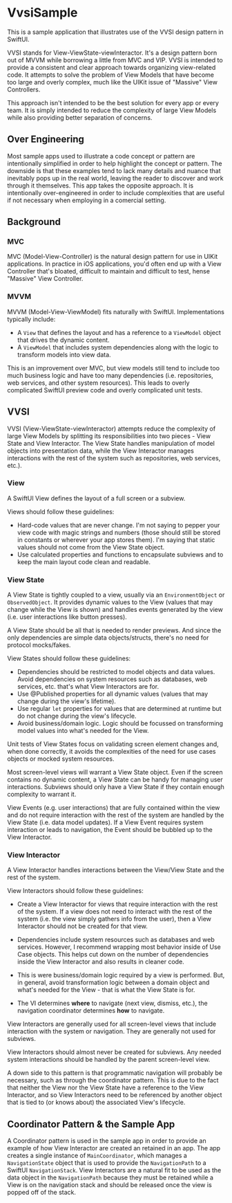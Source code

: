 # VvsiSample
This is a sample application that illustrates use of the VVSI design pattern in SwiftUI.

VVSI stands for View-ViewState-viewInteractor. It's a design pattern born out of MVVM while borrowing a little from MVC and VIP. VVSI is intended to provide a consistent and clear approach towards organizing view-related code. It attempts to solve the problem of View Models that have become too large and overly complex, much like the UIKit issue of "Massive" View Controllers.

This approach isn't intended to be the best solution for every app or every team. It is simply intended to reduce the complexity of large View Models while also providing better separation of concerns.

## Over Engineering
Most sample apps used to illustrate a code concept or pattern are intentionally simplified in order to help highlight the concept or pattern. The downside is that these examples tend to lack many details and nuance that inevitably pops up in the real world, leaving the reader to discover and work through it themselves. This app takes the opposite approach. It is intentionally over-engineered in order to include complexities that are useful if not necessary when employing in a comercial setting.

## Background

### MVC
MVC (Model-View-Controller) is the natural design pattern for use in UIKit applications. In practice in iOS applications, you'd often end up with a View Controller that's bloated, difficult to maintain and difficult to test, hense "Massive" View Controller.

### MVVM
MVVM (Model-View-ViewModel) fits naturally with SwiftUI. Implementations typically include:

- A `View` that defines the layout and has a reference to a `ViewModel` object that drives the dynamic content.
- A `ViewModel` that includes system dependencies along with the logic to transform models into view data.

This is an improvement over MVC, but view models still tend to include too much business logic and have too many dependencies (i.e. repositories, web services, and other system resources). This leads to overly complicated SwiftUI preview code and overly complicated unit tests.

## VVSI
VVSI (View-ViewState-viewInteractor) attempts reduce the complexity of large View Models by splitting its responsibilities into two pieces - View State and View Interactor. The View State handles manipulation of model objects into presentation data, while the View Interactor manages interactions with the rest of the system such as repositories, web services, etc.).

### View
A SwiftUI View defines the layout of a full screen or a subview.

Views should follow these guidelines:

- Hard-code values that are never change. I'm not saying to pepper your view code with magic strings and numbers (those should still be stored in constants or wherever your app stores them). I'm saying that static values should not come from the View State object.
- Use calculated properties and functions to encapsulate subviews and to keep the main layout code clean and readable.

### View State
A View State is tightly coupled to a view, usually via an `EnvironmentObject` or `ObservedObject`. It provides dynamic values to the View (values that may change while the View is shown) and handles events generated by the view (i.e. user interactions like button presses).

A View State should be all that is needed to render previews. And since the only dependencies are simple data objects/structs, there's no need for protocol mocks/fakes.

View States should follow these guidelines:

- Dependencies should be restricted to model objects and data values. Avoid dependencies on system resources such as databases, web services, etc. that's what View Interactors are for.
- Use @Published properties for all dynamic values (values that may change during the view's lifetime).
- Use regular `let` properties for values that are determined at runtime but do not change during the view's lifecycle.
- Avoid business/domain logic. Logic should be focussed on transforming model values into what's needed for the View.

Unit tests of View States focus on validating screen element changes and, when done correctly, it avoids the complexities of the need for use cases objects or mocked system resources.

Most screen-level views will warrant a View State object. Even if the screen contains no dynamic content, a View State can be handy for managing user interactions. Subviews should only have a View State if they contain enough complexity to warrant it.

View Events (e.g. user interactions) that are fully contained within the view and do not require interaction with the rest of the system are handled by the View State (i.e. data model updates). If a View Event requires system interaction or leads to navigation, the Event should be bubbled up to the View Interactor.

### View Interactor
A View Interactor handles interactions between the View/View State and the rest of the system.

View Interactors should follow these guidelines:

- Create a View Interactor for views that require interaction with the rest of the system. If a view does not need to interact with the rest of the system (i.e. the view simply gathers info from the user), then a View Interactor should not be created for that view.
- Dependencies include system resources such as databases and web services. However, I recommend wrapping most behavior inside of Use Case objects. This helps cut down on the number of dependencies inside the View Interactor and also results in cleaner code.
- This is were business/domain logic required by a view is performed. But, in general, avoid transformation logic between a domain object and what's needed for the View - that is what the View State is for.

- The VI determines **where** to navigate (next view, dismiss, etc.), the navigation coordinator determines **how** to navigate.

View Interactors are generally used for all screen-level views that include interaction with the system or navigation. They are generally not used for subviews.

View Interactors should almost never be created for subviews. Any needed system interactions should be handled by the parent screen-level view.

A down side to this pattern is that programmatic navigation will probably be necessary, such as through the coordinator pattern. This is due to the fact that neither the View nor the View State have a reference to the View Interactor, and so View Interactors need to be referenced by another object that is tied to (or knows about) the associated View's lifecycle.

## Coordinator Pattern & the Sample App

A Coordinator pattern is used in the sample app in order to provide an example of how View Interactor are created an retained in an app. The app creates a single instance of `MainCoordinator`, which manages a `NavigationState` object that is used to provide the `NavigationPath` to a SwiftUI `NavigationStack`. View Interactors are a natural fit to be used as the data object in the `NavigationPath` because they must be retained while a View is on the navigation stack and should be released once the view is popped off of the stack.
